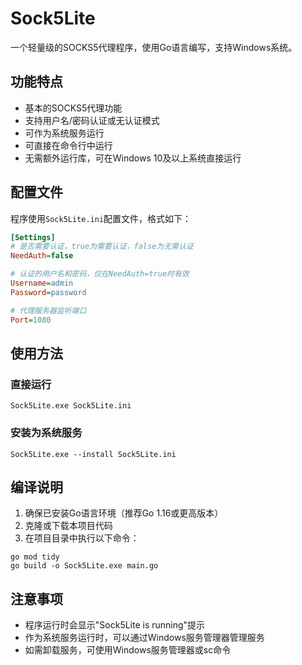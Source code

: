 # Sock5Lite

一个轻量级的SOCKS5代理程序，使用Go语言编写，支持Windows系统。

## 功能特点

- 基本的SOCKS5代理功能
- 支持用户名/密码认证或无认证模式
- 可作为系统服务运行
- 可直接在命令行中运行
- 无需额外运行库，可在Windows 10及以上系统直接运行

## 配置文件

程序使用`Sock5Lite.ini`配置文件，格式如下：

```ini
[Settings]
# 是否需要认证，true为需要认证，false为无需认证
NeedAuth=false

# 认证的用户名和密码，仅在NeedAuth=true时有效
Username=admin
Password=password

# 代理服务器监听端口
Port=1080
```

## 使用方法

### 直接运行

```
Sock5Lite.exe Sock5Lite.ini
```

### 安装为系统服务

```
Sock5Lite.exe --install Sock5Lite.ini
```

## 编译说明

1. 确保已安装Go语言环境（推荐Go 1.16或更高版本）
2. 克隆或下载本项目代码
3. 在项目目录中执行以下命令：

```
go mod tidy
go build -o Sock5Lite.exe main.go
```

## 注意事项

- 程序运行时会显示"Sock5Lite is running"提示
- 作为系统服务运行时，可以通过Windows服务管理器管理服务
- 如需卸载服务，可使用Windows服务管理器或sc命令
